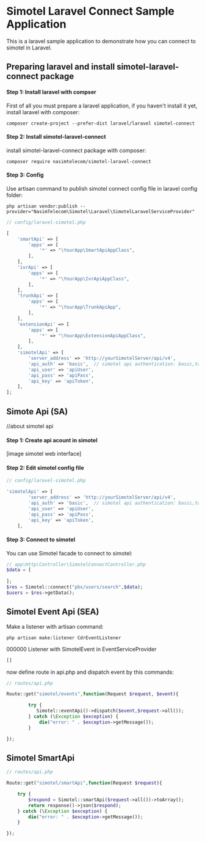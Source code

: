 # Simotel Laravel Connect Sample Application

This is a laravel sample application to demonstrate how you can connect to simotel in Laravel. 

## Preparing laravel and install simotel-laravel-connect package
#### Step 1: Install laravel with compser
First of all you must prepare a laravel application, if you haven't install it yet, install laravel with composer:
```
composer create-project --prefer-dist laravel/laravel simotel-connect
```
#### Step 2: Install simotel-laravel-connect
install simotel-laravel-connect package with composer:
``` 
composer require nasimtelecom/simotel-laravel-connect
```

#### Step 3: Config
Use artisan command to publish simotel connect config file in laravel config folder:
```.
php artisan vendor:publish --provider="NasimTelecom\Simotel\Laravel\SimotelLaravelServiceProvider"
```

```php
// config/laravel-simotel.php

[
    'smartApi' => [
        'apps' => [
            '*' => "\YourApp\SmartApiAppClass",
        ],
    ],
    'ivrApi' => [
        'apps' => [
            '*' => "\YourApp\IvrApiAppClass",
        ],
    ],
    'trunkApi' => [
        'apps' => [
            '*' => "\YourApp\TrunkApiApp",
        ],
    ],
    'extensionApi' => [
        'apps' => [
            '*' => "\YourApp\ExtensionApiAppClass",
        ],
    ],
    'simotelApi' => [
        'server_address' => 'http://yourSimotelServer/api/v4',
        'api_auth' => 'basic',  // simotel api authentication: basic,token,both
        'api_user' => 'apiUser',
        'api_pass' => 'apiPass',
        'api_key' => 'apiToken',
    ],
];
```
## Simote Api (SA) 
//about simotel api 

#### Step 1: Create api acount in simotel
[image simotel web interface]
#### Step 2: Edit simotel config file 
```php
// config/laravel-simotel.php

'simotelApi' => [
        'server_address' => 'http://yourSimotelServer/api/v4',
        'api_auth' => 'basic',  // simotel api authentication: basic,token,both
        'api_user' => 'apiUser',
        'api_pass' => 'apiPass',
        'api_key' => 'apiToken',
    ],
```
#### Step 3: Connect to simotel 
You can use Simotel facade to connect to simotel:
```php
// app\Http\Controller\SimotelConnectController.php
$data = [
    
];
$res = Simotel::connect("pbx/users/search",$data);
$users = $res->getData();

```
## Simotel Event Api (SEA)
Make a listener with artisan command:
```
php artisan make:listener CdrEventListener
```
000000 Listener with SimotelEvent in EventServiceProvider
```php
[]
```
now define route in api.php and dispatch event by this commands:
```php
// routes/api.php

Route::get("simotel/events",function(Request $request, $event){

        try {
           Simotel::eventApi()->dispatch($event,$request->all());
        } catch (\Exception $exception) {
            die("error: " . $exception->getMessage());
        }

});
```
## Simotel SmartApi

```php
// routes/api.php

Route::get("simotel/smartApi",function(Request $request){

    try {
        $respond = Simotel::smartApi($request->all())->toArray();
        return response()->json($respond);
    } catch (\Exception $exception) {
        die("error: " . $exception->getMessage());
    }

});
```